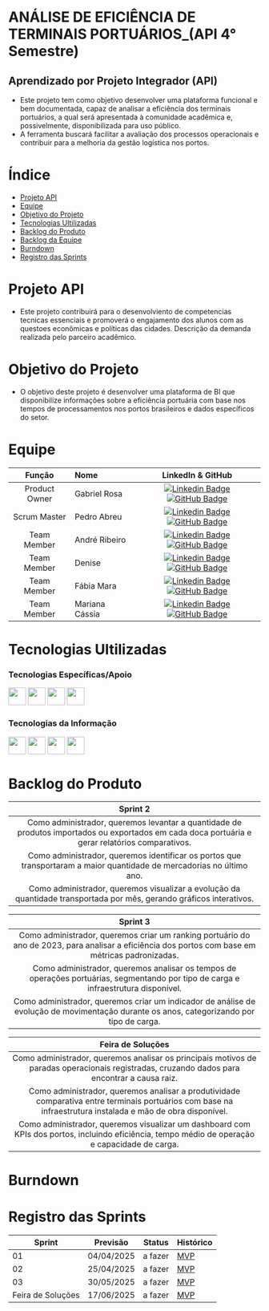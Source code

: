 # ANÁLISE DE EFICIÊNCIA DE TERMINAIS PORTUÁRIOS_(API 4° Semestre)

## Aprendizado por Projeto Integrador (API) 

 +  Este projeto tem como objetivo desenvolver uma plataforma funcional e bem documentada, capaz de analisar a eficiência dos terminais portuários, a qual será apresentada à comunidade acadêmica e, possivelmente, disponibilizada para uso público.
+ A ferramenta buscará facilitar a avaliação dos processos operacionais e contribuir para a melhoria da gestão logística nos portos.

# Índice

* [Projeto API](#projeto-API)
* [Equipe](#equipe)
* [Objetivo do Projeto](#objetivo-do-projeto)
* [Tecnologias Ultilizadas](#Tecnologias-Ultilizadas)
* [Backlog do Produto](#Backlog-do-Produto)
* [Backlog da Equipe](#Backlog-da-Equipe)
* [Burndown](#Burndown)
* [Registro das Sprints](#Registro-das-Sprints)

# Projeto API

+ Este projeto contribuirá para o desenvolviento de competencias tecnicas essenciais e promoverá o engajamento dos alunos com as questoes econômicas e políticas das cidades. 
Descrição da demanda realizada pelo parceiro acadêmico.

# Objetivo do Projeto

+ O objetivo deste projeto é desenvolver uma plataforma de BI que disponibilize informações sobre a eficiência portuária com base nos tempos de processamentos nos portos brasileiros e dados específicos do setor.

# Equipe
|    Função     | Nome                                  |                                                                                                                                                      LinkedIn & GitHub                                                                                                                                                      |
| :-----------: | :------------------------------------ | :-------------------------------------------------------------------------------------------------------------------------------------------------------------------------------------------------------------------------------------------------------------------------------------------------------------------------: |
| Product Owner |   Gabriel Rosa         |     [![Linkedin Badge](https://img.shields.io/badge/Linkedin-blue?style=flat-square&logo=Linkedin&logoColor=white)](https://www.linkedin.com/in/joaomarcosoliveiraa) [![GitHub Badge](https://img.shields.io/badge/GitHub-111217?style=flat-square&logo=github&logoColor=white)](https://github.com/JoaoM-py)              |
| Scrum Master  | Pedro Abreu |      [![Linkedin Badge](https://img.shields.io/badge/Linkedin-blue?style=flat-square&logo=Linkedin&logoColor=white)](https://www.linkedin.com/in/mariagabrielareis/) [![GitHub Badge](https://img.shields.io/badge/GitHub-111217?style=flat-square&logo=github&logoColor=white)](https://github.com/PedroHFAbreu)     |
| Team Member   | André Ribeiro             |         [![Linkedin Badge](https://img.shields.io/badge/Linkedin-blue?style=flat-square&logo=Linkedin&logoColor=white)](https://www.linkedin.com/in/antonio-nepomuceno-04943720a/) [![GitHub Badge](https://img.shields.io/badge/GitHub-111217?style=flat-square&logo=github&logoColor=white)](https://github.com/Nepoun)        |
|  Team Member  | Denise                 |         [![Linkedin Badge](https://img.shields.io/badge/Linkedin-blue?style=flat-square&logo=Linkedin&logoColor=white)](https://www.linkedin.com/in/caio-vitor-c1/) [![GitHub Badge](https://img.shields.io/badge/GitHub-111217?style=flat-square&logo=github&logoColor=white)](https://github.com/CaioVitorDias1)        |
|  Team Member  | Fábia Mara                 |   [![Linkedin Badge](https://img.shields.io/badge/Linkedin-blue?style=flat-square&logo=Linkedin&logoColor=white)](https://www.linkedin.com/in/gabriel-camargo-915452196/) [![GitHub Badge](https://img.shields.io/badge/GitHub-111217?style=flat-square&logo=github&logoColor=white)](https://github.com/FabiaMPF)   |
|  Team Member  | Mariana Cássia      |           [![Linkedin Badge](https://img.shields.io/badge/Linkedin-blue?style=flat-square&logo=Linkedin&logoColor=white)](https://www.linkedin.com/in/gioliveirass) [![GitHub Badge](https://img.shields.io/badge/GitHub-111217?style=flat-square&logo=github&logoColor=white)](https://github.com/Mcsalme)          |

# Tecnologias Ultilizadas
### Tecnologias Específicas/Apoio
<img src="https://github.com/user-attachments/assets/ca697efd-e0a7-4591-9f42-76970a16d310" width="35" height="35">
<img src="https://github.com/user-attachments/assets/0df3d268-d37b-44e3-be9d-40aee1c7d4f1" width="35" height="35">
<img src="https://github.com/user-attachments/assets/c5470877-f635-4cbe-a5b4-813bba721d30" width="35" height="35">
<img src="https://github.com/user-attachments/assets/0b5165e4-9e87-4ca0-8954-cc81a72e4514" width="35" height="35">
  
 ### Tecnologias da Informação
<img src="https://github.com/user-attachments/assets/5a445284-99ef-4a6b-8e27-fcdd06695f1d" width="35" height="35">
<img src="https://github.com/user-attachments/assets/9d92d746-b5f5-48c6-bb0e-88827c7b3a25" width="35" height="35">
<img src="https://github.com/user-attachments/assets/b947a916-a4ea-4a53-a8fb-0b188913b3a4" width="35" height="35">
<img src="https://github.com/user-attachments/assets/6a248392-6dc8-4d5c-b410-113487d164cf" width="35" height="35">

# Backlog do Produto

| Sprint 2 |
|:--------:|
| Como administrador, queremos levantar a quantidade de produtos importados ou exportados em cada doca portuária e gerar relatórios comparativos.|
| Como administrador, queremos identificar os portos que transportaram a maior quantidade de mercadorias no último ano. |
| Como administrador, queremos visualizar a evolução da quantidade transportada por mês, gerando gráficos interativos. |

| Sprint 3 |
|:--------:|
| Como administrador, queremos criar um ranking portuário do ano de 2023, para analisar a eficiência dos portos com base em métricas padronizadas.|
| Como administrador, queremos analisar os tempos de operações portuárias, segmentando por tipo de carga e infraestrutura disponível. |
| Como administrador, queremos criar um indicador de análise de evolução de movimentação durante os anos, categorizando por tipo de carga.|


| Feira de Soluções |
|:--------:|
| Como administrador, queremos analisar os principais motivos de paradas operacionais registradas, cruzando dados para encontrar a causa raiz.|
| Como administrador, queremos analisar a produtividade comparativa entre terminais portuários com base na infraestrutura instalada e mão de obra disponível. | 
| Como administrador, queremos visualizar um dashboard com KPIs dos portos, incluindo eficiência, tempo médio de operação e capacidade de carga.|

     
# Burndown
    
# Registro das Sprints

Sprint | Previsão | Status| Histórico|
|------|--------|------|--------|
|01 | 04/04/2025 | a fazer| [MVP](https://) | 
|02|  25/04/2025| a fazer|[MVP](https://) | 
|03| 30/05/2025 | a fazer|[MVP](https://) | 
|Feira de Soluções|17/06/2025 |a fazer |[MVP](https://) | 

